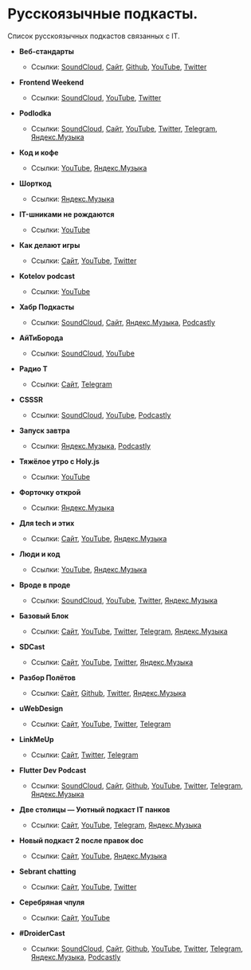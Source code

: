 # Русскоязычные подкасты.

Список русскоязычных подкастов связанных с IT.

- **Веб-стандарты**
	- Ссылки: [SoundCloud](https://soundcloud.com/web-standards), [Сайт](https://web-standards.ru), [Github](https://github.com/web-standards-ru/podcast), [YouTube](https://www.youtube.com/@webstandards_ru), [Twitter](https://twitter.com/webstandards_ru)

- **Frontend Weekend**
	- Ссылки: [SoundCloud](https://soundcloud.com/frontend-weekend), [YouTube](https://www.youtube.com/@frontendweekend), [Twitter](https://twitter.com/frontendweekend)

- **Podlodka**
	- Ссылки: [SoundCloud](https://soundcloud.com/podlodka), [Сайт](https://podlodka.io), [YouTube](https://www.youtube.com/PodlodkaShow), [Twitter](https://twitter.com/podlodkapodcast), [Telegram](https://t.me/podlodkanews), [Яндекс.Музыка](https://music.yandex.ru/album/7570122?dir=desc&activeTab=about)

- **Код и кофе**
	- Ссылки: [YouTube](https://www.youtube.com/playlist?list=PL3q8gXVayhpfk7fyIEZO7ee6ErCjnjoeJ), [Яндекс.Музыка](https://music.yandex.ru/album/10925348?activeTab=track-list)

- **Шорткод**
	- Ссылки: [Яндекс.Музыка](https://music.yandex.ru/album/11022487?dir=desc&activeTab=about)

- **IT-шниками не рождаются**
	- Ссылки: [YouTube](https://www.youtube.com/playlist?list=PLBRXq5LaddfwwN7IUgdIBIwV4ix4Cs5Ms)

- **Как делают игры**
	- Ссылки: [Сайт](https://kdicast.com), [YouTube](https://www.youtube.com/c/kdicast), [Twitter](https://twitter.com/kdicast)

- **Kotelov podcast**
	- Ссылки: [YouTube](https://www.youtube.com/playlist?list=PLTgv5HiIUQtJiQhzfJyd25tr8fQwE5AiT)

- **Хабр Подкасты**
	- Ссылки: [SoundCloud](https://soundcloud.com/habr-weekly), [Сайт](https://podcast.habr.com), [Яндекс.Музыка](https://music.yandex.ru/album/7600069?dir=desc&activeTab=about), [Podcastly](https://pdcstly.com/ru/podcast/habr-podkasty/890)

- **АйТиБорода**
	- Ссылки: [SoundCloud](https://soundcloud.com/itbeard), [YouTube](https://www.youtube.com/@itbeard)

- **Радио T**
	- Ссылки: [Сайт](https://radio-t.com), [Telegram](https://t.me/radio_t_podcast)

- **CSSSR**
	- Ссылки: [SoundCloud](https://soundcloud.com/csssr), [YouTube](https://www.youtube.com/@csssrpodcasts718), [Podcastly](https://pdcstly.com/ru/podcast/csssr/105117)

- **Запуск завтра**
	- Ссылки: [Яндекс.Музыка](https://music.yandex.ru/album/9294155?dir=desc&activeTab=about), [Podcastly](https://pdcstly.com/ru/podcast/zapusk-zavtra/888)

- **Тяжёлое утро с Holy.js**
	- Ссылки: [YouTube](https://www.youtube.com/playlist?list=PL8sJahqnzh8JP76w7xi5XRxIZ0Kwd0oTq)

- **Форточку открой**
	- Ссылки: [Яндекс.Музыка](https://music.yandex.ru/album/23340787?activeTab=track-list&dir=desc)

- **Для tech и этих**
	- Ссылки: [Сайт](https://forthoseandthose.fireside.fm), [YouTube](https://www.youtube.com/playlist?list=PLOLysiZ_IMc0SXiyLK_fRETYNCR3uN05h), [Яндекс.Музыка](https://music.yandex.ru/album/22481935?activeTab=track-list&dir=desc)

- **Люди и код**
	- Ссылки: [YouTube](https://www.youtube.com/@byskillboxmedia7275), [Яндекс.Музыка](https://music.yandex.ru/album/20602720?activeTab=track-list&dir=desc)

- **Вроде в проде**
	- Ссылки: [SoundCloud](https://soundcloud.com/vrode_v_prode), [YouTube](https://www.youtube.com/@vrode_v_prode/videos), [Twitter](https://twitter.com/vrode_v_prode), [Яндекс.Музыка](https://music.yandex.ru/album/19001255?activeTab=track-list&dir=desc)

- **Базовый Блок**
	- Ссылки: [Сайт](https://basicblockradio.com), [YouTube](https://www.youtube.com/@basicblockradio8179), [Twitter](https://twitter.com/basicblockradio), [Telegram](https://t.me/basicblockradio), [Яндекс.Музыка](https://music.yandex.ru/album/7638583?dir=desc&activeTab=about)

- **SDCast**
	- Ссылки: [Сайт](https://sdcast.ksdaemon.ru), [YouTube](https://www.youtube.com/@sdcast146/playlists), [Twitter](https://twitter.com/SDCast_podcast), [Яндекс.Музыка](https://music.yandex.ru/album/6880277?activeTab=track-list)

- **Разбор Полётов**
	- Ссылки: [Сайт](https://razborpoletov.com/index.html), [Github](https://github.com/razbor-poletov), [Twitter](https://twitter.com/razbor_poletov), [Яндекс.Музыка](https://music.yandex.ru/album/6880225?dir=desc&activeTab=about)

- **uWebDesign**
	- Ссылки: [Сайт](https://uwebdesign.ru), [YouTube](https://www.youtube.com/uwebdesign), [Twitter](https://twitter.com/uwebdesgn), [Telegram](https://t.me/uwebdesign)

- **LinkMeUp**
	- Ссылки: [Сайт](https://linkmeup.ru/podcasts/), [Twitter](https://twitter.com/linkmeupru), [Telegram](https://t.me/linkmeup_podcast)

- **Flutter Dev Podcast**
	- Ссылки: [SoundCloud](https://soundcloud.com/flutterdevpodcast), [Сайт](), [Github](), [YouTube](), [Twitter](), [Telegram](), [Яндекс.Музыка](https://music.yandex.ru/album/11609672?dir=desc&activeTab=about)

- **Две столицы — Уютный подкаст IT панков**
	- Ссылки: [Сайт](https://2capitals.space), [YouTube](https://www.youtube.com/c/2capitalsSpace), [Telegram](https://t.me/podcast2capitals), [Яндекс.Музыка](https://music.yandex.ru/album/6880541?activeTab=track-list)

- **Новый подкаст 2 после правок doc**
	- Ссылки: [Сайт](https://newpodcast2.live), [YouTube](https://www.youtube.com/@2doc971), [Яндекс.Музыка](https://music.yandex.ru/album/11575744?dir=desc&activeTab=about)

- **Sebrant chatting**
	- Ссылки: [Сайт](https://asebrant.libsyn.com), [YouTube](https://www.youtube.com/playlist?list=PLEmAXDBfXwdIdT11LJ5koetixBi_clxJf), [Twitter](https://twitter.com/asebrant)

- **Серебряная чпуля**
	- Ссылки: [Сайт](https://www.agileverse.ru/podcast), [YouTube](https://www.youtube.com/playlist?list=PLj32dnP2J3fE7MkracOWefQBxOiOW6u1e)

- **#DroiderCast**
	- Ссылки: [SoundCloud](), [Сайт](), [Github](), [YouTube](), [Twitter](), [Telegram](), [Яндекс.Музыка](https://music.yandex.ru/album/9048349?dir=desc&activeTab=about), [Podcastly](https://pdcstly.com/ru/podcast/droider-cast/26)